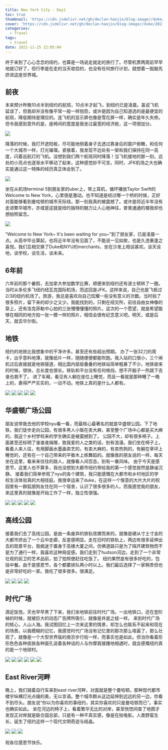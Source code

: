 ```yaml
---
title: New York City - Day1
toc: true
thumbnail: 'https://cdn.jsdelivr.net/gh/declan-haojin/blog-image//duke/20211126104410.png'
cover: 'https://cdn.jsdelivr.net/gh/declan-haojin/blog-image//duke/20211126104410.png'
categories:
  - Travel
tags:
  - travel
date: 2021-11-25 22:05:04
---
```


终于来到了心心念念的纽约，也算是一场说走就走的旅行了。尽管机票两周前早早地就订好了，但行李是在走的当天收拾的，也没有任何旅行计划，就想着一股脑先挤进这座世界城。

<!--more-->

## 前夜


本来预计昨晚10点半到纽约的航班，10点半才起飞，到纽约已是凌晨。虽说飞机延误了，但我却并没有像平常一般一样抱怨，或许是因为自己知道选的是最便宜的航班，降低期待是理应的。连飞机的显示屏也像是雪花屏一样，确实是年久失修。但令我感到意外的是，座椅间的宽度是我坐过最宽的经济舱，这一项很加分。

![](https://cdn.jsdelivr.net/gh/declan-haojin/blog-image//duke/20211125222109.png)

降落的时候，我打开遮阳板，尽可能地侧着身子去透过靠身后的窗户俯瞰，和任何一个大城市一样，灯光璀璨。紧接着，我发现不远处有一架和我们保持在同一高度，闪着巡航灯的飞机。没想到我们两个航班同时降落！当飞机接地的那一刻，远处的小亮点也逐渐水平移动了起来，这种感觉妙不可言。同时，JFK机场之大也确实是通过这一特殊的经历真正体会到了。

![](https://cdn.jsdelivr.net/gh/declan-haojin/blog-image//duke/20211125222309.png)

坐在从机场terminal 5到朋友家的uber上，带上耳机，循环播放Taylor Swift的Welcome to New York，心里很是激动。也不知道是经过哪一个桥的时候，正好对面能够看到曼哈顿的城市天际线，那一刻我真的被震撼了。或许是将近半年没有走进繁华城市，亦或是这就是纽约独特的魅力让人心驰神往，普普通通的楼我却也想拍照留念。

![](https://cdn.jsdelivr.net/gh/declan-haojin/blog-image//duke/20211125223316.png)

“Welcome to New York~ It's been waiting for you~”到了朋友家，已是凌晨一点。从高中毕业算起，也将近半年没有见面了，不能说一见如故，也是久违重逢之喜悦。我们互相交换了Duke和NYU的merchants，坐在沙发上相谈甚欢。谈天谈地，谈学校，谈生活，谈未来。

## 6年前

六年前的那个暑假，去加拿大参加数学比赛，顺便来到纽约还有波士顿转了一圈。当时从多伦多飞纽约纽瓦克国际机场，而这回是JFK。这样来说，自己也是飞抵过2/3的纽约机场了。旅游，我总是喜欢向自己炫耀一些没有意义的次数。当时拍了很多照片，留下来的却少之又少。我能找到的，只剩在纽交所，前往自由女神像的穿上，还有洛克菲勒中心拍的三张懵懵懂懂的照片。这次的一个愿望，就是希望能够在相同的地方拍一张一模一样的照片，相信会很有纪念意义吧。明天，或是后天，就去华尔街。

## 地铁
纽约的地铁比我想象中的干净许多。甚至还有些超出预期。
办了一张32刀的周卡，出乎意料地薄，就像纸片一样，随随便便都能吹跑。我入站的口很小，三个闸机过后直接就是地铁隧道，相比国内层层叠叠的地铁站简单粗暴了不少。地铁驶来的时候，很快，总长度也很长。铁轨和平台没有任何格挡，想不开脑子一热跳下去谁也救不了。
进了车厢，看见有人躺在座位上睡觉，而且一看就是那种睡了一晚上的，裹得严严实实的，一动不动。地铁上真的是什么人都有。


<div class="justified-gallery">

![](https://cdn.jsdelivr.net/gh/declan-haojin/blog-image//duke/20211125223436.png)
![](https://cdn.jsdelivr.net/gh/declan-haojin/blog-image//duke/20211125223714.png)
![](https://cdn.jsdelivr.net/gh/declan-haojin/blog-image//duke/20211125223930.png)
![](https://cdn.jsdelivr.net/gh/declan-haojin/blog-image//duke/20211125223953.png)
![](https://cdn.jsdelivr.net/gh/declan-haojin/blog-image//duke/20211125224048.png)

</div>

## 华盛顿广场公园
朋友说带我去他的学校nyu看一看，而最核心最著名的就是华盛顿公园。下了地铁，我们徒步走向公园，有很多黑人小贩在卖大麻，甚至整个广场中心都是买大麻的，我这个乡村学校来的学生确实是被震撼到了。
公园不大，却有很多椅子。上面甚至还标明了谁谁谁捐赠，致我爱的人之类的话，别有浪漫。我们坐在椅子上，看着人来人往，有用脚画水墨画卖艺的，有卖大麻的，有卖热狗的，有躺在草坪上睡觉的，还有在一个自己带来的平衡木上练舞蹈的。就像我的朋友说的一样，每天坐在这里，看来来往往的路人，就像看人间百态，别有一番风味。
由于今天是感恩节，这里人也不算多，我也没想到大都市纽约带给我的第一个感觉居然是静谧沉静。
接着我们简单参观了nyu的各个建筑，我只能感慨在大都市和乡村地区的学校生活体验真的大相径庭。我很幸运来了duke，在这样一个惬意的大片大片的校园里有一群狐朋狗友住在同一个宿舍，认识了很多很多的人。而我感觉我的朋友，来这里真的就像是开始工作了一样，独立性很强。

<div class="justified-gallery">

![](https://cdn.jsdelivr.net/gh/declan-haojin/blog-image//duke/20211126103627.png)
![](https://cdn.jsdelivr.net/gh/declan-haojin/blog-image//duke/20211126103722.png)
![](https://cdn.jsdelivr.net/gh/declan-haojin/blog-image//duke/20211126103752.png)
![](https://cdn.jsdelivr.net/gh/declan-haojin/blog-image//duke/20211126103824.png)
![](https://cdn.jsdelivr.net/gh/declan-haojin/blog-image//duke/20211126103840.png)

</div>

## 高线公园
接着我们去了高线公园，是由一条废弃的铁轨改建而来的。就像是硬从寸土寸金的大都市挤出了一个云中走廊，反差感明显。走在旧时的铁轨上，两边有很多延伸出去的观景平台，我痴迷于置身于高楼大厦之间，仿佛道路只是为了隔开建筑物而不是为了通行一样，我喜欢这种局促感。我们走到了hudson河边，走到了一个非常壮观的前卫的艺术品前，拍了拍照便赶往吃饭了。
纽约果然是有很多好吃的，包括中餐。由于是感恩节，各个都要排队两小时以上。我们最后选择了一家稍贵但也是非常好吃的一家。我吃了很多很多。很满足。

<div class="justified-gallery">

![](https://cdn.jsdelivr.net/gh/declan-haojin/blog-image//duke/20211126103925.png)
![](https://cdn.jsdelivr.net/gh/declan-haojin/blog-image//duke/20211126104008.png)
![](https://cdn.jsdelivr.net/gh/declan-haojin/blog-image//duke/20211126104037.png)
![](https://cdn.jsdelivr.net/gh/declan-haojin/blog-image//duke/20211126104104.png)
</div>

## 时代广场
酒足饭饱，天也早早黑了下来，我们坐地铁前往时代广场。一出地铁口，还在登阶梯的时候，就被巨大的动态广告牌所吸引，就像是井底之蛙一样。
来到时代广场的核心，人山人海。我试图回忆上一次来这里的情景，却怎么也联系不起来和现在的场景。以我模糊的记忆，我感觉时代广场没有记忆里的那次那么喧嚣了，那么壮观了，就像是一个大型世界版的南京步行街一样，而事实也是如此。但当你看着形形色色各种皮肤各种面孔说着各种话的人与你摩肩接踵地相遇时，就会感慨纽约真的是一个地球村。

<div class="justified-gallery">

![](https://cdn.jsdelivr.net/gh/declan-haojin/blog-image//duke/20211126104210.png)
![](https://cdn.jsdelivr.net/gh/declan-haojin/blog-image//duke/20211126104304.png)
![](https://cdn.jsdelivr.net/gh/declan-haojin/blog-image//duke/20211126104325.png)
![](https://cdn.jsdelivr.net/gh/declan-haojin/blog-image//duke/20211126104345.png)
![](https://cdn.jsdelivr.net/gh/declan-haojin/blog-image//duke/20211126104410.png)
![](https://cdn.jsdelivr.net/gh/declan-haojin/blog-image//duke/20211126104600.png)

</div>

## East River河畔
晚上，我们骑着自行车来到east river河畔，对面就是整个曼哈顿。那种现代都市楼宇纵横灯光点缀的美，无以言语。整个城市群从这边延伸到远远的另一边，你看不到尽头。朋友说“你以为你喜欢的事纽约，其实你喜欢的只是曼哈顿而已”。事实也确实如此。
坐在河边的椅子上，看着繁华无比的对岸，甚至恍惚间查了地图才发现正对岸就是联合国总部，只是有一种不真实感，像是在拍电影。人类野蛮生长，诞生了纽约这样一个现代文明奇迹与结晶。

<div class="justified-gallery">

![](https://cdn.jsdelivr.net/gh/declan-haojin/blog-image//duke/20211126104442.png)
![](https://cdn.jsdelivr.net/gh/declan-haojin/blog-image//duke/20211126104530.png)
![](https://cdn.jsdelivr.net/gh/declan-haojin/blog-image//duke/20211126104630.png)
</div>



祝各位感恩节快乐。


